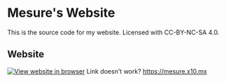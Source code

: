 # Mesure's Website

This is the source code for my website.
Licensed with CC-BY-NC-SA 4.0.

## Website

[![View website in browser](https://github.com/Mesure73L/My-Website/assets/115181664/737cc6c2-a39b-4554-bf7d-9dd2c0a68d84)](https://mesure.x10.mx)
Link doesn't work? <https://mesure.x10.mx>
<!-- hi i saw you were online 47 minutes ago btw my school blocked your website haha it wasn't blocked a week ago -->
